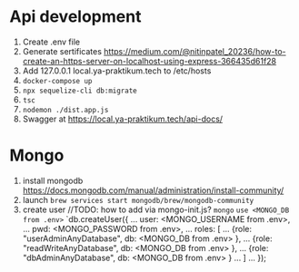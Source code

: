 # Api development
1. Create .env file
2. Generate sertificates https://medium.com/@nitinpatel_20236/how-to-create-an-https-server-on-localhost-using-express-366435d61f28
3. Add 127.0.0.1 local.ya-praktikum.tech to  /etc/hosts
4. `docker-compose up`
5. `npx sequelize-cli db:migrate `
6. `tsc`
7. `nodemon ./dist.app.js`
8. Swagger at https://local.ya-praktikum.tech/api-docs/

# Mongo
1. install mongodb
https://docs.mongodb.com/manual/administration/install-community/
2. launch
`brew services start mongodb/brew/mongodb-community`
3. create user
//TODO: how to add via mongo-init.js?
`mongo`
`use <MONGO_DB from .env>`
`db.createUser({
...   user: <MONGO_USERNAME from .env>,
...   pwd: <MONGO_PASSWORD from .env>,
...   roles: [
...   {role: "userAdminAnyDatabase", db: <MONGO_DB from .env> },
...   {role: "readWriteAnyDatabase", db: <MONGO_DB from .env> },
...   {role: "dbAdminAnyDatabase", db: <MONGO_DB from .env> }
...   ]
...   });
